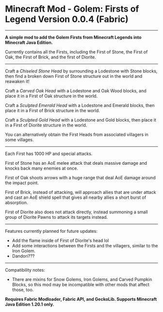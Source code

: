 # Minecraft Mod - Golem: Firsts of Legend Version 0.0.4 (Fabric)

---

**A simple mod to add the Golem Firsts from Minecraft Legends into Minecraft Java Edition.**

Currently contains all the Firsts, including the First of Stone, the First of Oak, the First of Brick, and the first of Diorite.

---

Craft a *Chiseled Stone Head* by surrounding a Lodestone with Stone blocks, then find a broken down First of Stone structure out in the world and reawaken it!

Craft a *Carved Oak Head* with a Lodestone and Oak Wood blocks, and place it in a First of Oak structure in the world.

Craft a *Sculpted Emerald Head* with a Lodestone and Emerald blocks, then place it in a First of Brick structure in the world.

Craft a *Sculpted Gold Head* with a Lodestone and Gold blocks, then place it in a First of Diorite structure in the world.

You can alternatively obtain the First Heads from associated villagers in some villages.

---

Each First has 1000 HP and special attacks.

First of Stone has an AoE melee attack that deals massive damage and knocks back many enemies at once.

First of Oak shoots arrows with a huge range that deal AoE damage around the impact point.

First of Brick, instead of attacking, will approach allies that are under attack and cast an AoE shield spell that gives all nearby allies a short burst of absorption.

First of Diorite also does not attack directly, instead summoning a small group of Diorite Pawns to attack its targets instead.

---

Features currently planned for future updates:
+ Add the flame inside of First of Diorite's head lol
+ Add some interactions between the Firsts and the villagers, similar to the Iron Golem.
+ Dandori???

---

Compatibility notes:
+ There are mixins for Snow Golems, Iron Golems, and Carved Pumpkin Blocks, so this mod may be incompatible with other mods that affect those, too.

**Requires Fabric Modloader, Fabric API, and GeckoLib. Supports Minecraft Java Edition 1.20.1 only.**